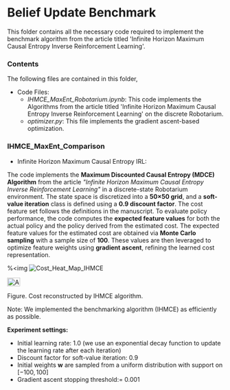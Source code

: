 # Belief Update Benchmark
This folder contains all the necessary code required to implement the benchmark algorithm from the article titled 'Infinite Horizon Maximum Causal Entropy Inverse Reinforcement Learning'.

### Contents 
The following files are contained in this folder,

- Code Files:
  - *IHMCE_MaxEnt_Robotarium.ipynb*: This code implements the Algorithms from the article titled 'Infinite Horizon Maximum Causal Entropy Inverse Reinforcement Learning' on the discrete Robotarium.
  - *optimizer.py*: This file implements the gradient ascent-based optimization.

### IHMCE_MaxEnt_Comparison
- Infinite Horizon Maximum Causal Entropy IRL:

The code implements the **Maximum Discounted Causal Entropy (MDCE) Algorithm** from the article *"Infinite Horizon Maximum Causal Entropy Inverse Reinforcement Learning"* in a discrete-state Robotarium environment. The state space is discretized into a **50×50 grid**, and a **soft-value iteration** class is defined using a **0.9 discount factor**. The cost feature set follows the definitions in the manuscript. To evaluate policy performance, the code computes the **expected feature values** for both the actual policy and the policy derived from the estimated cost. The expected feature values for the estimated cost are obtained via **Monte Carlo sampling** with a sample size of **100**. These values are then leveraged to optimize feature weights using **gradient ascent**, refining the learned cost representation.

%<img ![Cost_Heat_Map_IHMCE](https://github.com/user-attachments/assets/8fa6d258-5acc-4381-8d64-7d4fd08e0879)

<img src="[image-url](https://github.com/user-attachments/assets/8fa6d258-5acc-4381-8d64-7d4fd08e0879)" alt="Alt Text" width="30" height="20">

Figure. Cost reconstructed by IHMCE algorithm. 

Note: We implemented the benchmarking algorithm (IHMCE) as efficiently as possible. 

$\textbf{Experiment settings:}$
- Initial learning rate: 1.0 (we use an exponential decay function to update the learning rate after each iteration)
- Discount factor for soft-value iteration: 0.9
- Initial weights $\textbf{w}$ are sampled from a uniform distribution with support on $[-100,100]$ 
- Gradient ascent stopping threshold:= 0.001

